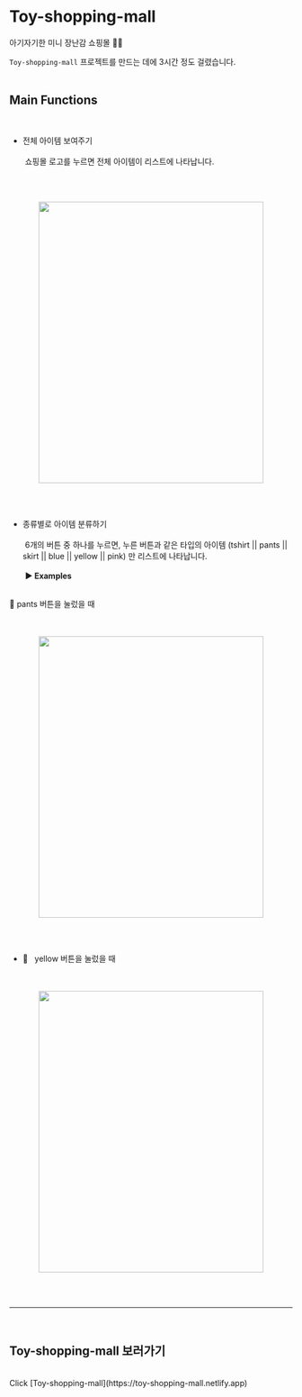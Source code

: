 # Toy-shopping-mall

아기자기한 미니 장난감 쇼핑몰 🧸🧩

`Toy-shopping-mall` 프로젝트를 만드는 데에 3시간 정도 걸렸습니다.
</br></br>
## Main Functions
</br>

- 전체 아이템 보여주기</br></br>
&nbsp;쇼핑몰 로고를 누르면 전체 아이템이 리스트에 나타납니다. 

</br></br>

<p align="center"><img src="https://user-images.githubusercontent.com/71072930/105505354-3380c580-5d0c-11eb-9387-0f407b4b2da2.png" width= "400px" height="500"></p>

</br></br>

- 종류별로 아이템 분류하기</br></br>
&nbsp;6개의 버튼 중 하나를 누르면, 누른 버튼과 같은 타입의 아이템 (tshirt || pants || skirt || blue || yellow || pink) 만 리스트에 나타납니다.</br></br>
&nbsp;**▶ Examples**
</br>
👖 pants 버튼을 눌렀을 때</br></br></br>

<p align="center"><img src="https://user-images.githubusercontent.com/71072930/105507443-89566d00-5d0e-11eb-949b-336856ad0435.png" width= "400px" height="500"></p>

</br></br>

- 💛 &nbsp; yellow 버튼을 눌렀을 때</br></br></br>

<p align="center"><img src="https://user-images.githubusercontent.com/71072930/105507916-1bf70c00-5d0f-11eb-8131-cec4843cfbbd.png" width= "400px" height="500"></p>

</br></br>
* * * 
</br>

## Toy-shopping-mall 보러가기 
</br> 
Click [Toy-shopping-mall](https://toy-shopping-mall.netlify.app)
